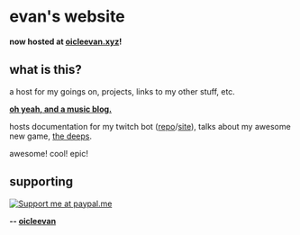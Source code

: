# evan's website

**now hosted at [oicleevan.xyz](https://oicleevan.xyz)!**

## what is this?

a host for my goings on, projects, links to my other stuff, etc.

[**oh yeah, and a music blog.**](https://oicleevan.xyz/music/homepage.html)

hosts documentation for my twitch bot ([repo](https://github.com/oicleevan/stylisbot)/[site](https://oicleevan.xyz/stylisbot/home.html)), talks about my awesome new game, [the deeps](https://github.com/oicleevan/the-deeps).

awesome! cool! epic!

## supporting

[![Support me at paypal.me](https://www.zahlungsverkehrsfragen.de/wp-content/uploads/2018/10/paypalme.png "Support me at paypal.me")](https://paypal.me/eoicle)

**-- [oicleevan](https://oicleevan.xyz)**



